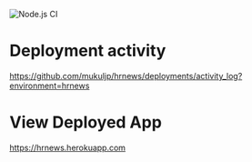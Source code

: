![Node.js CI](https://github.com/mukuljp/hrnews/workflows/Node.js%20CI/badge.svg?branch=master)
# Deployment activity
 https://github.com/mukuljp/hrnews/deployments/activity_log?environment=hrnews
 
 # View Deployed App
 https://hrnews.herokuapp.com
 
 

